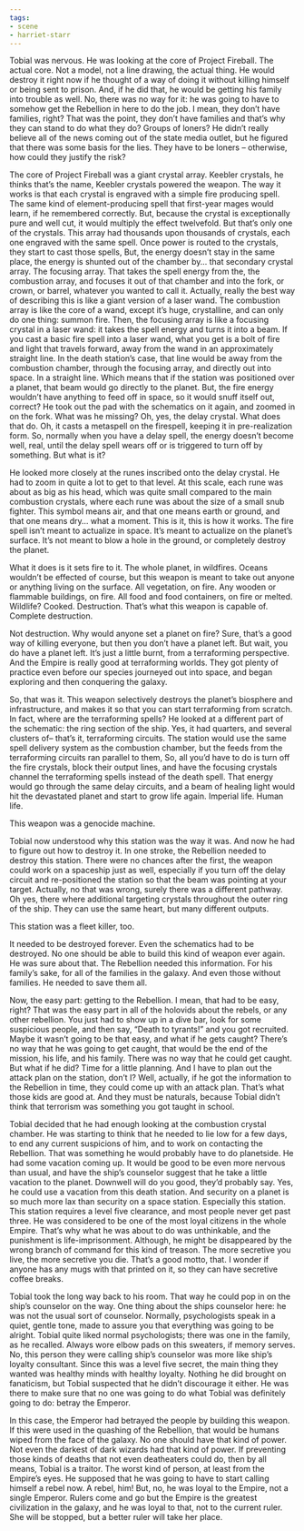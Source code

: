 ```yaml
---
tags:
- scene
- harriet-starr
---
```


Tobial was nervous. He was looking at the core of Project Fireball. The
actual core. Not a model, not a line drawing, the actual thing. He would
destroy it right now if he thought of a way of doing it without killing
himself or being sent to prison. And, if he did that, he would be
getting his family into trouble as well. No, there was no way for it: he
was going to have to somehow get the Rebellion in here to do the job. I
mean, they don’t have families, right? That was the point, they don’t
have families and that’s why they can stand to do what they do? Groups
of loners? He didn’t really believe all of the news coming out of the
state media outlet, but he figured that there was some basis for the
lies. They have to be loners – otherwise, how could they justify the
risk?

The core of Project Fireball was a giant crystal array. Keebler
crystals, he thinks that’s the name, Keebler crystals powered the
weapon. The way it works is that each crystal is engraved with a simple
fire producing spell. The same kind of element-producing spell that
first-year mages would learn, if he remembered correctly. But, because
the crystal is exceptionally pure and well cut, it would multiply the
effect twelvefold. But that’s only one of the crystals. This array had
thousands upon thousands of crystals, each one engraved with the same
spell. Once power is routed to the crystals, they start to cast those
spells, But, the energy doesn’t stay in the same place, the energy is
shunted out of the chamber by… that secondary crystal array. The
focusing array. That takes the spell energy from the, the combustion
array, and focuses it out of that chamber and into the fork, or crown,
or barrel, whatever you wanted to call it. Actually, really the best way
of describing this is like a giant version of a laser wand. The
combustion array is like the core of a wand, except it’s huge,
crystalline, and can only do one thing: summon fire. Then, the focusing
array is like a focusing crystal in a laser wand: it takes the spell
energy and turns it into a beam. If you cast a basic fire spell into a
laser wand, what you get is a bolt of fire and light that travels
forward, away from the wand in an approximately straight line. In the
death station’s case, that line would be away from the combustion
chamber, through the focusing array, and directly out into space. In a
straight line. Which means that if the station was positioned over a
planet, that beam would go directly to the planet. But, the fire energy
wouldn’t have anything to feed off in space, so it would snuff itself
out, correct? He took out the pad with the schematics on it again, and
zoomed in on the fork. What was he missing? Oh, yes, the delay crystal.
What does that do. Oh, it casts a metaspell on the firespell, keeping it
in pre-realization form. So, normally when you have a delay spell, the
energy doesn’t become well, real, until the delay spell wears off or is
triggered to turn off by something. But what is it?

He looked more closely at the runes inscribed onto the delay crystal. He
had to zoom in quite a lot to get to that level. At this scale, each
rune was about as big as his head, which was quite small compared to the
main combustion crystals, where each rune was about the size of a small
snub fighter. This symbol means air, and that one means earth or ground,
and that one means dry… what a moment. This is it, this is how it works.
The fire spell isn’t meant to actualize in space. It’s meant to
actualize on the planet’s surface. It’s not meant to blow a hole in the
ground, or completely destroy the planet.

What it does is it sets fire to it. The whole planet, in wildfires.
Oceans wouldn’t be effected of course, but this weapon is meant to take
out anyone or anything living on the surface. All vegetation, on fire.
Any wooden or flammable buildings, on fire. All food and food
containers, on fire or melted. Wildlife? Cooked. Destruction. That’s
what this weapon is capable of. Complete destruction.

Not destruction. Why would anyone set a planet on fire? Sure, that’s a
good way of killing everyone, but then you don’t have a planet left. But
wait, you do have a planet left. It’s just a little burnt, from a
terraforming perspective. And the Empire is really good at terraforming
worlds. They got plenty of practice even before our species journeyed
out into space, and began exploring and then conquering the galaxy.

So, that was it. This weapon selectively destroys the planet’s biosphere
and infrastructure, and makes it so that you can start terraforming from
scratch. In fact, where are the terraforming spells? He looked at a
different part of the schematic: the ring section of the ship. Yes, it
had quarters, and several clusters of– that’s it, terraforming circuits.
The station would use the same spell delivery system as the combustion
chamber, but the feeds from the terraforming circuits ran parallel to
them, So, all you’d have to do is turn off the fire crystals, block
their output lines, and have the focusing crystals channel the
terraforming spells instead of the death spell. That energy would go
through the same delay circuits, and a beam of healing light would hit
the devastated planet and start to grow life again. Imperial life. Human
life.

This weapon was a genocide machine.

Tobial now understood why this station was the way it was. And now he
had to figure out how to destroy it. In one stroke, the Rebellion needed
to destroy this station. There were no chances after the first, the
weapon could work on a spaceship just as well, especially if you turn
off the delay circuit and re-positioned the station so that the beam was
pointing at your target. Actually, no that was wrong, surely there was a
different pathway. Oh yes, there where additional targeting crystals
throughout the outer ring of the ship. They can use the same heart, but
many different outputs.

This station was a fleet killer, too.

It needed to be destroyed forever. Even the schematics had to be
destroyed. No one should be able to build this kind of weapon ever
again. He was sure about that. The Rebellion needed this information.
For his family’s sake, for all of the families in the galaxy. And even
those without families. He needed to save them all.

Now, the easy part: getting to the Rebellion. I mean, that had to be
easy, right? That was the easy part in all of the holovids about the
rebels, or any other rebellion. You just had to show up in a dive bar,
look for some suspicious people, and then say, “Death to tyrants!” and
you got recruited. Maybe it wasn’t going to be that easy, and what if he
gets caught? There’s no way that he was going to get caught, that would
be the end of the mission, his life, and his family. There was no way
that he could get caught. But what if he did? Time for a little
planning. And I have to plan out the attack plan on the station, don’t
I? Well, actually, if he got the information to the Rebellion in time,
they could come up with an attack plan. That’s what those kids are good
at. And they must be naturals, because Tobial didn’t think that
terrorism was something you got taught in school.

Tobial decided that he had enough looking at the combustion crystal
chamber. He was starting to think that he needed to lie low for a few
days, to end any current suspicions of him, and to work on contacting
the Rebellion. That was something he would probably have to do
planetside. He had some vacation coming up. It would be good to be even
more nervous than usual, and have the ship’s counselor suggest that he
take a little vacation to the planet. Downwell will do you good, they’d
probably say. Yes, he could use a vacation from this death station. And
security on a planet is so much more lax than security on a space
station. Especially this station. This station requires a level five
clearance, and most people never get past three. He was considered to be
one of the most loyal citizens in the whole Empire. That’s why what he
was about to do was unthinkable, and the punishment is
life-imprisonment. Although, he might be disappeared by the wrong branch
of command for this kind of treason. The more secretive you live, the
more secretive you die. That’s a good motto, that. I wonder if anyone
has any mugs with that printed on it, so they can have secretive coffee
breaks.

Tobial took the long way back to his room. That way he could pop in on
the ship’s counselor on the way. One thing about the ships counselor
here: he was not the usual sort of counselor. Normally, psychologists
speak in a quiet, gentle tone, made to assure you that everything was
going to be alright. Tobial quite liked normal psychologists; there was
one in the family, as he recalled. Always wore elbow pads on this
sweaters, if memory serves. No, this person they were calling ship’s
counselor was more like ship’s loyalty consultant. Since this was a
level five secret, the main thing they wanted was healthy minds with
healthy loyalty. Nothing he did brought on fanaticism, but Tobial
suspected that he didn’t discourage it either. He was there to make sure
that no one was going to do what Tobial was definitely going to do:
betray the Emperor.

In this case, the Emperor had betrayed the people by building this
weapon. If this were used in the quashing of the Rebellion, that would
be humans wiped from the face of the galaxy. No one should have that
kind of power. Not even the darkest of dark wizards had that kind of
power. If preventing those kinds of deaths that not even deatheaters
could do, then by all means, Tobial is a traitor. The worst kind of
person, at least from the Empire’s eyes. He supposed that he was going
to have to start calling himself a rebel now. A rebel, him! But, no, he
was loyal to the Empire, not a single Emperor. Rulers come and go but
the Empire is the greatest civilization in the galaxy, and he was loyal
to that, not to the current ruler. She will be stopped, but a better
ruler will take her place.

